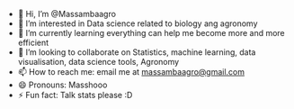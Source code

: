 - 👋 Hi, I’m @Massambaagro
- 👀 I’m interested in Data science related to biology ang agronomy
- 🌱 I’m currently learning everything can help me become more and more efficient
- 💞️ I’m looking to collaborate on Statistics, machine learning, data visualisation, data science tools, Agronomy
- 📫 How to reach me: email me at massambaagro@gmail.com
- 😄 Pronouns: Masshooo
- ⚡ Fun fact: Talk stats please :D 

<!---
Massambaagro/Massambaagro is a ✨ special ✨ repository because its `README.md` (this file) appears on your GitHub profile.
You can click the Preview link to take a look at your changes.
--->
